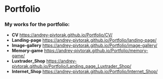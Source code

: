 # Portfolio
### My works for the portfolio:
* **CV** https://andrey-pivtorak.github.io/Portfolio/CV/
* **Landing-page** https://andrey-pivtorak.github.io/Portfolio/landing-page/
* **Image-gallery** https://andrey-pivtorak.github.io/Portfolio/image-gallery/
* **Memory-game** https://andrey-pivtorak.github.io/Portfolio/memory-game/
* **Luxtrader_Shop** https://andrey-pivtorak.github.io/Portfolio/Landing_page_Luxtrader_Shop/
* **Internet_Shop** https://andrey-pivtorak.github.io/Portfolio/Internet_Shop/
